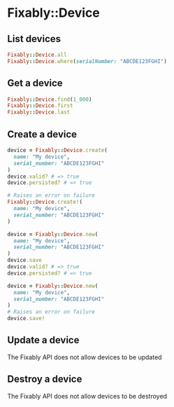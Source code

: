 # Fixably::Device

## List devices

```ruby
Fixably::Device.all
Fixably::Device.where(serialNumber: "ABCDE123FGHI")
```

## Get a device

```ruby
Fixably::Device.find(1_000)
Fixably::Device.first
Fixably::Device.last
```

## Create a device

```ruby
device = Fixably::Device.create(
  name: "My device",
  serial_number: "ABCDE123FGHI"
)
device.valid? # => true
device.persisted? # => true

# Raises an error on failure
Fixably::Device.create!(
  name: "My device",
  serial_number: "ABCDE123FGHI"
)

device = Fixably::Device.new(
  name: "My device",
  serial_number: "ABCDE123FGHI"
)
device.save
device.valid? # => true
device.persisted? # => true

device = Fixably::Device.new(
  name: "My device",
  serial_number: "ABCDE123FGHI"
)
# Raises an error on failure
device.save!
```

## Update a device

The Fixably API does not allow devices to be updated

## Destroy a device

The Fixably API does not allow devices to be destroyed

